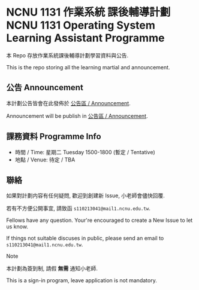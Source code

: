 # NCNU 1131 作業系統 課後輔導計劃<br>NCNU 1131 Operating System Learning Assistant Programme

本 Repo 存放作業系統課後輔導計劃學習資料與公告.

This is the repo storing all the learning martial and announcement.

## 公告 Announcement

本計劃公告皆會在此發佈於
[公告區 / Announcement](https://github.com/110213041/1131-OS-LA/issues/2).

Announcement will be publish in
[公告區 / Announcement](https://github.com/110213041/1131-OS-LA/issues/2).

## 課務資料 Programme Info

- 時間 / Time: 星期二 Tuesday 1500-1800 (暫定 / Tentative)
- 地點 / Venue: 待定 / TBA

## 聯絡

如果對計劃内容有任何疑問, 歡迎到創建新 Issue, 小老師會儘快回覆.

若有不方便公開事宜, 請致函 `s110213041@mail1.ncnu.edu.tw`.

Fellows have any question. Your're encouraged to create a New Issue to let us
know.

If things not suitable discuses in public, please send an email to
`s110213041@mail1.ncnu.edu.tw`.

> [!NOTE]
> 本計劃為簽到制, 請假 **無需** 通知小老師.
>
> This is a sign-in program, leave application is not mandatory.
